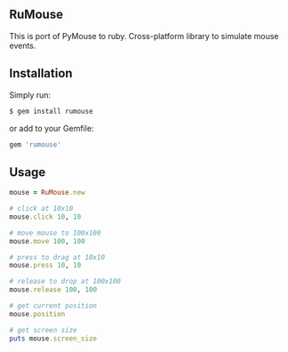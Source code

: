 RuMouse
-------

This is port of PyMouse to ruby. Cross-platform library to simulate mouse events.

Installation
------------

Simply run:

```bash
$ gem install rumouse
```

or add to your Gemfile:

```ruby
gem 'rumouse'
```

Usage
-----

```ruby
mouse = RuMouse.new

# click at 10x10
mouse.click 10, 10

# move mouse to 100x100
mouse.move 100, 100

# press to drag at 10x10
mouse.press 10, 10

# release to drop at 100x100
mouse.release 100, 100

# get current position
mouse.position

# get screen size
puts mouse.screen_size 
```
